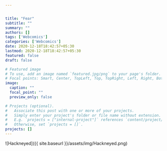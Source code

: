 ```yaml
---


title: "Fear"
subtitle: ""
summary: ""
authors: []
tags: ['Webcomics']
categories: ['Webcomics']
date: 2020-12-18T18:42:57+05:30
lastmod: 2020-12-18T18:42:57+05:30
featured: false
draft: false

# Featured image
# To use, add an image named `featured.jpg/png` to your page's folder.
# Focal points: Smart, Center, TopLeft, Top, TopRight, Left, Right, BottomLeft, Bottom, BottomRight.
image:
  caption: ""
  focal_point: ""
  preview_only: false

# Projects (optional).
#   Associate this post with one or more of your projects.
#   Simply enter your project's folder or file name without extension.
#   E.g. `projects = ["internal-project"]` references `content/project/deep-learning/index.md`.
#   Otherwise, set `projects = []`.
projects: []
---
```


![Hackneyed]({{ site.baseurl }}/assets/img/Hackneyed.png)

